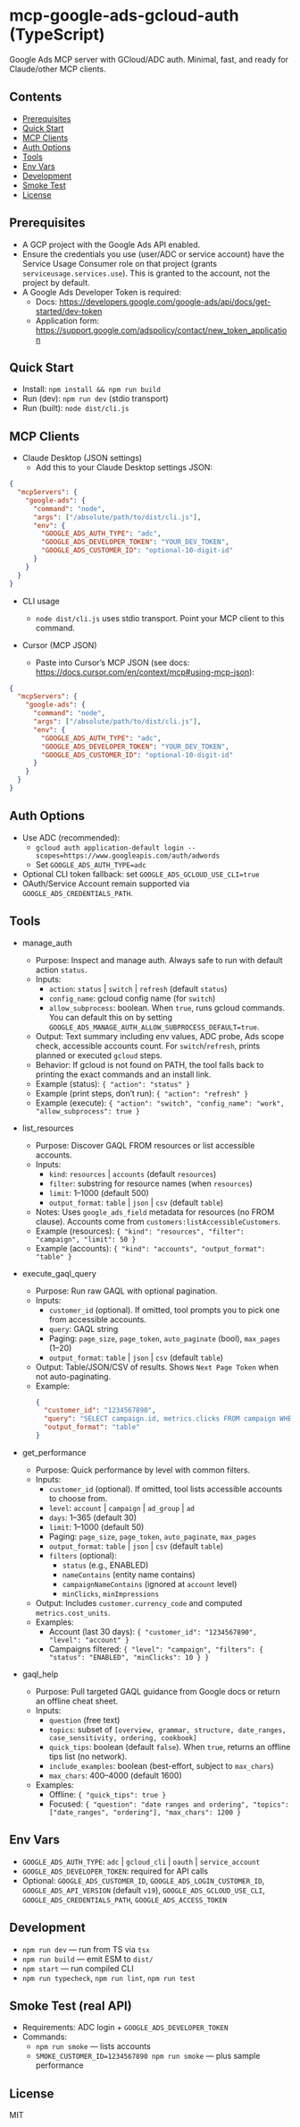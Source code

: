 # mcp-google-ads-gcloud-auth (TypeScript)

Google Ads MCP server with GCloud/ADC auth. Minimal, fast, and ready for Claude/other MCP clients.

## Contents
- [Prerequisites](#prerequisites)
- [Quick Start](#quick-start)
- [MCP Clients](#mcp-clients)
- [Auth Options](#auth-options)
- [Tools](#tools)
- [Env Vars](#env-vars)
- [Development](#development)
- [Smoke Test](#smoke-test)
- [License](#license)

## Prerequisites
- A GCP project with the Google Ads API enabled.
- Ensure the credentials you use (user/ADC or service account) have the Service Usage Consumer role on that project (grants `serviceusage.services.use`). This is granted to the account, not the project by default.
- A Google Ads Developer Token is required:
  - Docs: https://developers.google.com/google-ads/api/docs/get-started/dev-token
  - Application form: https://support.google.com/adspolicy/contact/new_token_application

## Quick Start
- Install: `npm install && npm run build`
- Run (dev): `npm run dev` (stdio transport)
- Run (built): `node dist/cli.js`

## MCP Clients
- Claude Desktop (JSON settings)
  - Add this to your Claude Desktop settings JSON:
```json
{
  "mcpServers": {
    "google-ads": {
      "command": "node",
      "args": ["/absolute/path/to/dist/cli.js"],
      "env": {
        "GOOGLE_ADS_AUTH_TYPE": "adc",
        "GOOGLE_ADS_DEVELOPER_TOKEN": "YOUR_DEV_TOKEN",
        "GOOGLE_ADS_CUSTOMER_ID": "optional-10-digit-id"
      }
    }
  }
}
```
- CLI usage
  - `node dist/cli.js` uses stdio transport. Point your MCP client to this command.

- Cursor (MCP JSON)
  - Paste into Cursor’s MCP JSON (see docs: https://docs.cursor.com/en/context/mcp#using-mcp-json):
```json
{
  "mcpServers": {
    "google-ads": {
      "command": "node",
      "args": ["/absolute/path/to/dist/cli.js"],
      "env": {
        "GOOGLE_ADS_AUTH_TYPE": "adc",
        "GOOGLE_ADS_DEVELOPER_TOKEN": "YOUR_DEV_TOKEN",
        "GOOGLE_ADS_CUSTOMER_ID": "optional-10-digit-id"
      }
    }
  }
}
```

## Auth Options
- Use ADC (recommended):
  - `gcloud auth application-default login --scopes=https://www.googleapis.com/auth/adwords`
  - Set `GOOGLE_ADS_AUTH_TYPE=adc`
- Optional CLI token fallback: set `GOOGLE_ADS_GCLOUD_USE_CLI=true`
- OAuth/Service Account remain supported via `GOOGLE_ADS_CREDENTIALS_PATH`.

## Tools

- manage_auth
  - Purpose: Inspect and manage auth. Always safe to run with default action `status`.
  - Inputs:
    - `action`: `status` | `switch` | `refresh` (default `status`)
    - `config_name`: gcloud config name (for `switch`)
    - `allow_subprocess`: boolean. When `true`, runs gcloud commands. You can default this on by setting `GOOGLE_ADS_MANAGE_AUTH_ALLOW_SUBPROCESS_DEFAULT=true`.
  - Output: Text summary including env values, ADC probe, Ads scope check, accessible accounts count. For `switch`/`refresh`, prints planned or executed `gcloud` steps.
  - Behavior: If gcloud is not found on PATH, the tool falls back to printing the exact commands and an install link.
  - Example (status): `{ "action": "status" }`
  - Example (print steps, don’t run): `{ "action": "refresh" }`
  - Example (execute): `{ "action": "switch", "config_name": "work", "allow_subprocess": true }`

- list_resources
  - Purpose: Discover GAQL FROM resources or list accessible accounts.
  - Inputs:
    - `kind`: `resources` | `accounts` (default `resources`)
    - `filter`: substring for resource names (when `resources`)
    - `limit`: 1–1000 (default 500)
    - `output_format`: `table` | `json` | `csv` (default `table`)
  - Notes: Uses `google_ads_field` metadata for resources (no FROM clause). Accounts come from `customers:listAccessibleCustomers`.
  - Example (resources): `{ "kind": "resources", "filter": "campaign", "limit": 50 }`
  - Example (accounts): `{ "kind": "accounts", "output_format": "table" }`

- execute_gaql_query
  - Purpose: Run raw GAQL with optional pagination.
  - Inputs:
    - `customer_id` (optional). If omitted, tool prompts you to pick one from accessible accounts.
    - `query`: GAQL string
    - Paging: `page_size`, `page_token`, `auto_paginate` (bool), `max_pages` (1–20)
    - `output_format`: `table` | `json` | `csv` (default `table`)
  - Output: Table/JSON/CSV of results. Shows `Next Page Token` when not auto-paginating.
  - Example:
    ```json
    {
      "customer_id": "1234567890",
      "query": "SELECT campaign.id, metrics.clicks FROM campaign WHERE segments.date DURING LAST_30_DAYS LIMIT 10",
      "output_format": "table"
    }
    ```

- get_performance
  - Purpose: Quick performance by level with common filters.
  - Inputs:
    - `customer_id` (optional). If omitted, tool lists accessible accounts to choose from.
    - `level`: `account` | `campaign` | `ad_group` | `ad`
    - `days`: 1–365 (default 30)
    - `limit`: 1–1000 (default 50)
    - Paging: `page_size`, `page_token`, `auto_paginate`, `max_pages`
    - `output_format`: `table` | `json` | `csv` (default `table`)
    - `filters` (optional):
      - `status` (e.g., ENABLED)
      - `nameContains` (entity name contains)
      - `campaignNameContains` (ignored at `account` level)
      - `minClicks`, `minImpressions`
  - Output: Includes `customer.currency_code` and computed `metrics.cost_units`.
  - Examples:
    - Account (last 30 days): `{ "customer_id": "1234567890", "level": "account" }`
    - Campaigns filtered: `{ "level": "campaign", "filters": { "status": "ENABLED", "minClicks": 10 } }`

- gaql_help
  - Purpose: Pull targeted GAQL guidance from Google docs or return an offline cheat sheet.
  - Inputs:
    - `question` (free text)
    - `topics`: subset of `[overview, grammar, structure, date_ranges, case_sensitivity, ordering, cookbook]`
    - `quick_tips`: boolean (default `false`). When `true`, returns an offline tips list (no network).
    - `include_examples`: boolean (best-effort, subject to `max_chars`)
    - `max_chars`: 400–4000 (default 1600)
  - Examples:
    - Offline: `{ "quick_tips": true }`
    - Focused: `{ "question": "date ranges and ordering", "topics": ["date_ranges", "ordering"], "max_chars": 1200 }`

## Env Vars
- `GOOGLE_ADS_AUTH_TYPE`: `adc` | `gcloud_cli` | `oauth` | `service_account`
- `GOOGLE_ADS_DEVELOPER_TOKEN`: required for API calls
- Optional: `GOOGLE_ADS_CUSTOMER_ID`, `GOOGLE_ADS_LOGIN_CUSTOMER_ID`, `GOOGLE_ADS_API_VERSION` (default `v19`), `GOOGLE_ADS_GCLOUD_USE_CLI`, `GOOGLE_ADS_CREDENTIALS_PATH`, `GOOGLE_ADS_ACCESS_TOKEN`

## Development
- `npm run dev` — run from TS via `tsx`
- `npm run build` — emit ESM to `dist/`
- `npm start` — run compiled CLI
- `npm run typecheck`, `npm run lint`, `npm run test`

## Smoke Test (real API)
- Requirements: ADC login + `GOOGLE_ADS_DEVELOPER_TOKEN`
- Commands:
  - `npm run smoke` — lists accounts
  - `SMOKE_CUSTOMER_ID=1234567890 npm run smoke` — plus sample performance

## License
MIT
